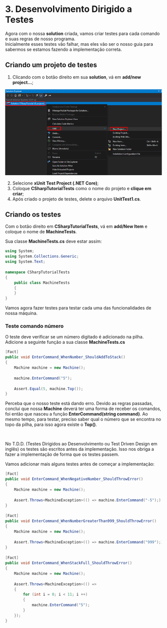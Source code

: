 # 3. Desenvolvimento Dirigido a Testes

Agora com o nossa **solution** criada, vamos criar testes para cada comando e suas regras de nosso programa. <br/>
Inicialmente esses testes vão falhar, mas eles vão ser o nosso guia para sabermos se estamos fazendo a implementação correta.

## Criando um projeto de testes

1. Clicando com o botão direito em sua **solution**, vá em **add/new project...**;

<div align="center">
	<img src="/images/tutorial/3.step-1.png" alt="Create New Project" width="650" /> 
</div>

2. Selecione **xUnit Test Project (.NET Core)**;
3. Coloque **CSharpTutorialTests** como o nome do projeto e **clique em criar**;
4. Após criado o projeto de testes, delete o arquivo **UnitTest1.cs**.

## Criando os testes

Com o botão direito em **CSharpTutorialTests**, vá em **add/New Item** e coloque o nome de **MachineTests**.

Sua classe **MachineTests.cs** deve estar assim:
```C#
using System;
using System.Collections.Generic;
using System.Text;

namespace CSharpTutorialTests
{
    public class MachineTests
    {
    }
}
```

Vamos agora fazer testes para testar cada uma das funcionalidades de nossa máquina.

### Teste comando número

O teste deve verificar se um número digitado é adicionado na pilha.
Adicione a seguinte função a sua classe **MachineTests.cs**

```C#
[Fact]
public void EnterCommand_WhenNumber_ShouldAddToStack()
{
	Machine machine = new Machine();

	machine.EnterCommand("5");

	Assert.Equal(5, machine.Top());
}
```

Perceba que o nosso teste está dando erro. 
Devido as regras passadas, conclui que nossa **Machine** deverá ter uma forma de receber os comandos, 
foi então que nasceu a função **EnterCommand(string command)**. Ao mesmo tempo, para testar, preciso saber qual o número
que se encontra no topo da pilha, para isso agora existe o **Top()**.
 
<br/>
 
No T.D.D. (Testes Dirigidos ao Desenvolvimento ou Test Driven Design em inglês) os testes são escritos antes da implementação.
Isso nos obriga a fazer a implementação de forma que os testes passem.

Vamos adicionar mais alguns testes antes de começar a implementação:

```C#
[Fact]
public void EnterCommand_WhenNegativeNumber_ShouldThrowError()
{
	Machine machine = new Machine();

	Assert.Throws<MachineException>(() => machine.EnterCommand("-5");)
}

[Fact]
public void EnterCommand_WhenNumberGreaterThan999_ShouldThrowError()
{
	Machine machine = new Machine();

	Assert.Throws<MachineException>(() => machine.EnterCommand("999");)
}

[Fact]
public void EnterCommand_WhenStackFull_ShouldThrowError()
{
	Machine machine = new Machine();

	Assert.Throws<MachineException>(() =>
	{
		for (int i = 0; i < 11; i ++)
		{
			machine.EnterCommand("5");
		}
	});
}
``` 


